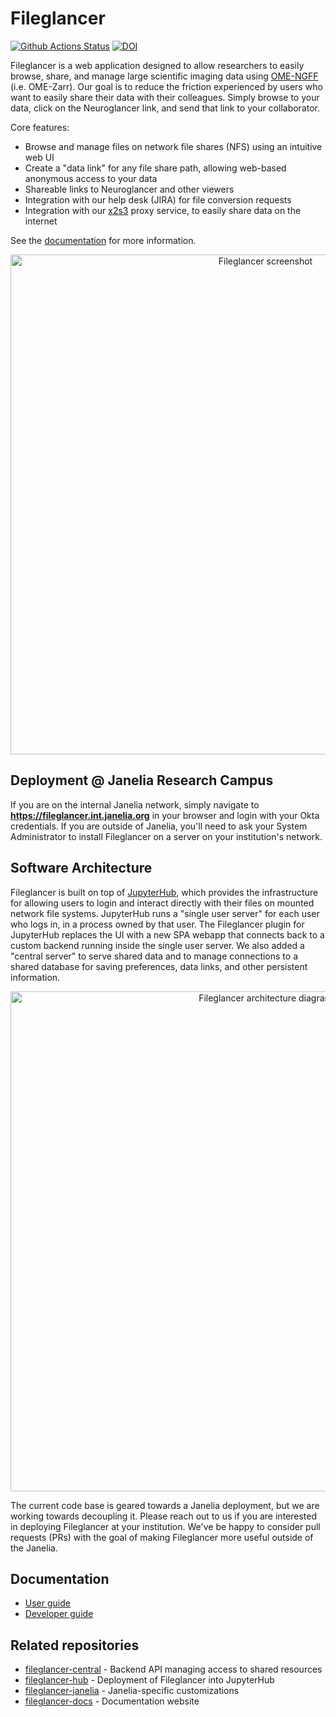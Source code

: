 # Fileglancer

[![Github Actions Status](https://github.com/JaneliaSciComp/fileglancer/workflows/Build/badge.svg)](https://github.com/JaneliaSciComp/fileglancer/actions/workflows/build.yml)
[![DOI](https://zenodo.org/badge/918344432.svg)](https://doi.org/10.5281/zenodo.17314767)

Fileglancer is a web application designed to allow researchers to easily browse, share, and manage large scientific imaging data using [OME-NGFF](https://github.com/ome/ngff) (i.e. OME-Zarr). Our goal is to reduce the friction experienced by users who want to easily share their data with their colleagues. Simply browse to your data, click on the Neuroglancer link, and send that link to your collaborator.

Core features:

- Browse and manage files on network file shares (NFS) using an intuitive web UI
- Create a "data link" for any file share path, allowing web-based anonymous access to your data
- Shareable links to Neuroglancer and other viewers
- Integration with our help desk (JIRA) for file conversion requests
- Integration with our [x2s3](https://github.com/JaneliaSciComp/x2s3) proxy service, to easily share data on the internet

See the [documentation](https://janeliascicomp.github.io/fileglancer-docs/) for more information.

<p align="center">
<img alt="Fileglancer screenshot" width="800" src="https://github.com/user-attachments/assets/e17079a6-66ca-4064-8568-7770c5af33d5" />
</p>

## Deployment @ Janelia Research Campus

If you are on the internal Janelia network, simply navigate to **https://fileglancer.int.janelia.org** in your browser and login with your Okta credentials. If you are outside of Janelia, you'll need to ask your System Administrator to install Fileglancer on a server on your institution's network. 

## Software Architecture

Fileglancer is built on top of [JupyterHub](https://jupyter.org/hub), which provides the infrastructure for allowing users to login and interact directly with their files on mounted network file systems. JupyterHub runs a "single user server" for each user who logs in, in a process owned by that user. The Fileglancer plugin for JupyterHub replaces the UI with a new SPA webapp that connects back to a custom backend running inside the single user server. We also added a "central server" to serve shared data and to manage connections to a shared database for saving preferences, data links, and other persistent information.

<p align="center">
<img alt="Fileglancer architecture diagram" width="800" align="center" src="https://github.com/user-attachments/assets/fd39361d-ee62-422c-912a-5668c5ffdfb9" />
</p>

The current code base is geared towards a Janelia deployment, but we are working towards decoupling it. Please reach out to us if you are interested in deploying Fileglancer at your institution. We've be happy to consider pull requests (PRs) with the goal of making Fileglancer more useful outside of the Janelia.

## Documentation

- [User guide](https://janeliascicomp.github.io/fileglancer-docs/)
- [Developer guide](docs/Development.md)

## Related repositories

- [fileglancer-central](https://github.com/JaneliaSciComp/fileglancer-central) - Backend API managing access to shared resources
- [fileglancer-hub](https://github.com/JaneliaSciComp/fileglancer-hub) - Deployment of Fileglancer into JupyterHub
- [fileglancer-janelia](https://github.com/JaneliaSciComp/fileglancer-janelia) - Janelia-specific customizations
- [fileglancer-docs](https://github.com/JaneliaSciComp/fileglancer-docs) - Documentation website
